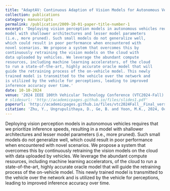 ```yaml
---
title: "AdaptAV: Continuous Adaption of Vision Models for Autonomous Vehicles Using Cloud-based Oracle"
collection: publications
category: manuscripts
permalink: /publication/2009-10-01-paper-title-number-1
excerpt: 'Deploying vision perception models in autonomous vehicles requires that we prioritize inference speeds, resulting in a
model with shallower architectures and lesser model parameters
(i.e., more pruned). Such small models do not generalize well,
which could result in poor performance when encountered with
novel scenarios. We propose a system that overcomes this by
continuously retraining the vision models on the cloud with
data uploaded by vehicles. We leverage the abundant compute
resources, including machine learning accelerators, of the cloud
to run a state-of-the-art, highly accurate oracle model that will
guide the retraining process of the on-vehicle model. This newly
trained model is transmitted to the vehicle over the network and
is utilized by the vehicle for perceptions, leading to improved
inference accuracy over time.'
date: 10-10-2024
venue: '2024 IEEE 100th Vehicular Technology Conference (VTC2024-Fall)'
# slidesurl: 'http://academicpages.github.io/files/slides1.pdf'
paperurl: 'http://academicpages.github.io/files/vtc2024Fall__Final_version_.pdf'
citation: 'Zhu, Y., Ungrupulithaya, D., Ge, B. and Yoon, M.K., 2024, October. AdaptAV: Continuous Adaption of Vision Models for Autonomous Vehicles Using Cloud-based Oracle. In 2024 IEEE 100th Vehicular Technology Conference (VTC2024-Fall) (pp. 1-7). IEEE.'
---
```


Deploying vision perception models in autonomous vehicles requires that we prioritize inference speeds, resulting in a
model with shallower architectures and lesser model parameters
(i.e., more pruned). Such small models do not generalize well,
which could result in poor performance when encountered with
novel scenarios. We propose a system that overcomes this by
continuously retraining the vision models on the cloud with
data uploaded by vehicles. We leverage the abundant compute
resources, including machine learning accelerators, of the cloud
to run a state-of-the-art, highly accurate oracle model that will
guide the retraining process of the on-vehicle model. This newly
trained model is transmitted to the vehicle over the network and
is utilized by the vehicle for perceptions, leading to improved
inference accuracy over time.